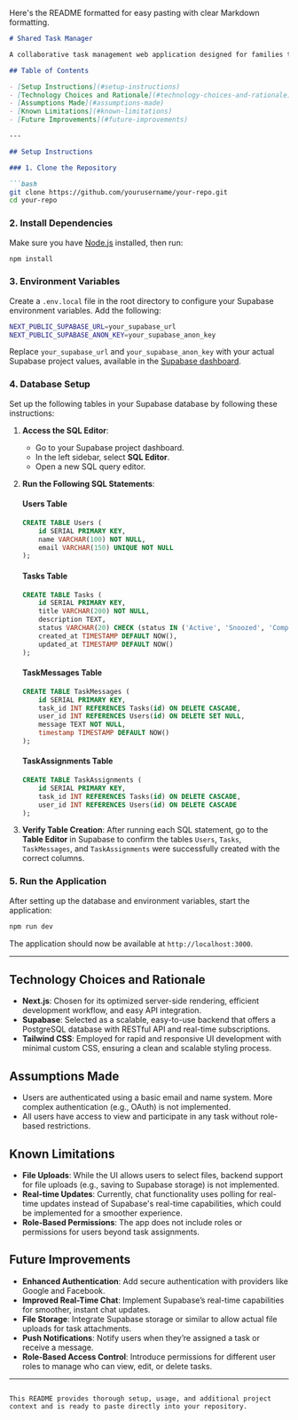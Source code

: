 Here's the README formatted for easy pasting with clear Markdown formatting.

```markdown
# Shared Task Manager

A collaborative task management web application designed for families to track and discuss shared tasks with integrated chat functionality. Users can create, assign, and communicate about tasks in real-time.

## Table of Contents

- [Setup Instructions](#setup-instructions)
- [Technology Choices and Rationale](#technology-choices-and-rationale)
- [Assumptions Made](#assumptions-made)
- [Known Limitations](#known-limitations)
- [Future Improvements](#future-improvements)

---

## Setup Instructions

### 1. Clone the Repository

```bash
git clone https://github.com/yourusername/your-repo.git
cd your-repo
```

### 2. Install Dependencies

Make sure you have [Node.js](https://nodejs.org/) installed, then run:

```bash
npm install
```

### 3. Environment Variables

Create a `.env.local` file in the root directory to configure your Supabase environment variables. Add the following:

```bash
NEXT_PUBLIC_SUPABASE_URL=your_supabase_url
NEXT_PUBLIC_SUPABASE_ANON_KEY=your_supabase_anon_key
```

Replace `your_supabase_url` and `your_supabase_anon_key` with your actual Supabase project values, available in the [Supabase dashboard](https://app.supabase.io/).

### 4. Database Setup

Set up the following tables in your Supabase database by following these instructions:

1. **Access the SQL Editor**:
   - Go to your Supabase project dashboard.
   - In the left sidebar, select **SQL Editor**.
   - Open a new SQL query editor.

2. **Run the Following SQL Statements**:

   #### Users Table
   ```sql
   CREATE TABLE Users (
       id SERIAL PRIMARY KEY,
       name VARCHAR(100) NOT NULL,
       email VARCHAR(150) UNIQUE NOT NULL
   );
   ```

   #### Tasks Table
   ```sql
   CREATE TABLE Tasks (
       id SERIAL PRIMARY KEY,
       title VARCHAR(200) NOT NULL,
       description TEXT,
       status VARCHAR(20) CHECK (status IN ('Active', 'Snoozed', 'Completed')) DEFAULT 'Active',
       created_at TIMESTAMP DEFAULT NOW(),
       updated_at TIMESTAMP DEFAULT NOW()
   );
   ```

   #### TaskMessages Table
   ```sql
   CREATE TABLE TaskMessages (
       id SERIAL PRIMARY KEY,
       task_id INT REFERENCES Tasks(id) ON DELETE CASCADE,
       user_id INT REFERENCES Users(id) ON DELETE SET NULL,
       message TEXT NOT NULL,
       timestamp TIMESTAMP DEFAULT NOW()
   );
   ```

   #### TaskAssignments Table
   ```sql
   CREATE TABLE TaskAssignments (
       id SERIAL PRIMARY KEY,
       task_id INT REFERENCES Tasks(id) ON DELETE CASCADE,
       user_id INT REFERENCES Users(id) ON DELETE CASCADE
   );
   ```

3. **Verify Table Creation**:
   After running each SQL statement, go to the **Table Editor** in Supabase to confirm the tables `Users`, `Tasks`, `TaskMessages`, and `TaskAssignments` were successfully created with the correct columns.

### 5. Run the Application

After setting up the database and environment variables, start the application:

```bash
npm run dev
```

The application should now be available at `http://localhost:3000`.

---

## Technology Choices and Rationale

- **Next.js**: Chosen for its optimized server-side rendering, efficient development workflow, and easy API integration.
- **Supabase**: Selected as a scalable, easy-to-use backend that offers a PostgreSQL database with RESTful API and real-time subscriptions.
- **Tailwind CSS**: Employed for rapid and responsive UI development with minimal custom CSS, ensuring a clean and scalable styling process.

## Assumptions Made

- Users are authenticated using a basic email and name system. More complex authentication (e.g., OAuth) is not implemented.
- All users have access to view and participate in any task without role-based restrictions.

## Known Limitations

- **File Uploads**: While the UI allows users to select files, backend support for file uploads (e.g., saving to Supabase storage) is not implemented.
- **Real-time Updates**: Currently, chat functionality uses polling for real-time updates instead of Supabase's real-time capabilities, which could be implemented for a smoother experience.
- **Role-Based Permissions**: The app does not include roles or permissions for users beyond task assignments.

## Future Improvements

- **Enhanced Authentication**: Add secure authentication with providers like Google and Facebook.
- **Improved Real-Time Chat**: Implement Supabase’s real-time capabilities for smoother, instant chat updates.
- **File Storage**: Integrate Supabase storage or similar to allow actual file uploads for task attachments.
- **Push Notifications**: Notify users when they’re assigned a task or receive a message.
- **Role-Based Access Control**: Introduce permissions for different user roles to manage who can view, edit, or delete tasks.

---
```

This README provides thorough setup, usage, and additional project context and is ready to paste directly into your repository.